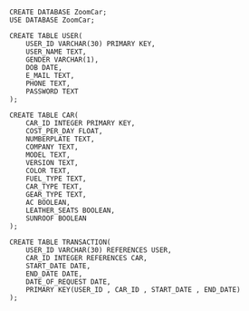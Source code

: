     CREATE DATABASE ZoomCar;
    USE DATABASE ZoomCar;
    
    CREATE TABLE USER(    
        USER_ID VARCHAR(30) PRIMARY KEY,          
        USER_NAME TEXT,          
        GENDER VARCHAR(1),          
        DOB DATE,          
        E_MAIL TEXT,          
        PHONE TEXT,     
        PASSWORD TEXT 
    );
    
    CREATE TABLE CAR(    
        CAR_ID INTEGER PRIMARY KEY,  
        COST_PER_DAY FLOAT,        
        NUMBERPLATE TEXT,          
        COMPANY TEXT,          
        MODEL TEXT,          
        VERSION TEXT,          
        COLOR TEXT,          
        FUEL_TYPE TEXT,          
        CAR_TYPE TEXT,          
        GEAR_TYPE TEXT,          
        AC BOOLEAN,          
        LEATHER_SEATS BOOLEAN,          
        SUNROOF BOOLEAN 
    );
    
    CREATE TABLE TRANSACTION( 
        USER_ID VARCHAR(30) REFERENCES USER,
        CAR_ID INTEGER REFERENCES CAR,
        START_DATE DATE,
        END_DATE DATE,
        DATE_OF_REQUEST DATE,
        PRIMARY KEY(USER_ID , CAR_ID , START_DATE , END_DATE)
    );


